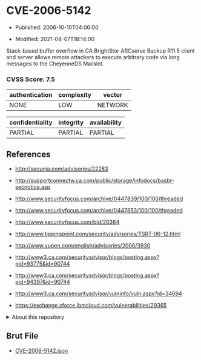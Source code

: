 # CVE-2006-5142

- Published: 2006-10-10T04:06:00

- Modified: 2021-04-07T18:14:00

Stack-based buffer overflow in CA BrightStor ARCserve Backup R11.5 client and server allows remote attackers to execute arbitrary code via long messages to the CheyenneDS Mailslot.

### CVSS Score: **7.5**

| authentication | complexity | vector |
| --- | --- | --- |
| NONE | LOW | NETWORK |

| confidentiality | integrity | availability |
| --- | --- | --- |
| PARTIAL | PARTIAL | PARTIAL |

## References

* http://secunia.com/advisories/22283

* http://supportconnectw.ca.com/public/storage/infodocs/basbr-secnotice.asp

* http://www.securityfocus.com/archive/1/447839/100/100/threaded

* http://www.securityfocus.com/archive/1/447853/100/100/threaded

* http://www.securityfocus.com/bid/20364

* http://www.tippingpoint.com/security/advisories/TSRT-06-12.html

* http://www.vupen.com/english/advisories/2006/3930

* http://www3.ca.com/securityadvisor/blogs/posting.aspx?pid=93775&id=90744

* http://www3.ca.com/securityadvisor/blogs/posting.aspx?pid=94397&id=90744

* http://www3.ca.com/securityadvisor/vulninfo/vuln.aspx?id=34694

* https://exchange.xforce.ibmcloud.com/vulnerabilities/29365

<details>
<summary>About this repository</summary> 

  This repository is part of the project [Live Hack CVE](https://github.com/Live-Hack-CVE). Main website can be found [www.live-hack.org](https://www.live-hack.org) 
  
  Made by [Sn0wAlice](https://github.com/Sn0wAlice) for the people that care about security and need to have a feed of the latest CVEs. Hope you enjoy it, don't forget to star the repo and follow me on [Twitter](https://twitter.com/Sn0wAlice) and [Github](https://github.com/Sn0wAlice). And that is my [personnal website](https://www.alice-snow.me/)

  - [Home Page](https://github.com/Live-Hack-CVE)
  - [Framework](https://github.com/Live-Hack-CVE/cve-framework)
  - [CVE database](https://github.com/Live-Hack-CVE/full_database)
  - [Changelog](https://github.com/Live-Hack-CVE/Changelog)
</details>

## Brut File

* [CVE-2006-5142.json](https://raw.githubusercontent.com/Live-Hack-CVE/full_database/main/cves/2006/CVE-2006-5142.json)

